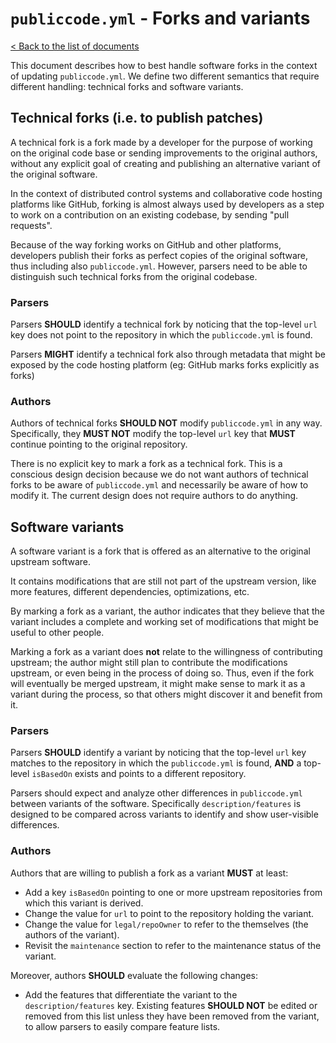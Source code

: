 # `publiccode.yml` - Forks and variants

[< Back to the list of documents](index.html)

This document describes how to best handle software forks in the
context of updating `publiccode.yml`. We define two different
semantics that require different handling: technical forks and
software variants.

## Technical forks (i.e. to publish patches)

A technical fork is a fork made by a developer for the purpose
of working on the original code base or sending improvements to
the original authors, without any explicit goal of creating and
publishing an alternative variant of the original software.

In the context of distributed control systems and collaborative
code hosting platforms like GitHub, forking is almost always used
by developers as a step to work on a contribution on an existing
codebase, by sending "pull requests".

Because of the way forking works on GitHub and other platforms,
developers publish their forks as perfect copies of the original
software, thus including also `publiccode.yml`. However, parsers
need to be able to distinguish such technical forks from the
original codebase.

### Parsers

Parsers **SHOULD** identify a technical fork by noticing that the
top-level `url` key does not point to the repository in which the
`publiccode.yml` is found.

Parsers **MIGHT** identify a technical fork also through metadata
that might be exposed by the code hosting platform (eg: GitHub
marks forks explicitly as forks)

### Authors

Authors of technical forks **SHOULD NOT** modify `publiccode.yml`
in any way. Specifically, they **MUST NOT** modify the top-level
`url` key that **MUST** continue pointing to the original repository.

There is no explicit key to mark a fork as a technical fork. This
is a conscious design decision because we do not want authors of
technical forks to be aware of `publiccode.yml` and necessarily be
aware of how to modify it. The current design does not require
authors to do anything.


## Software variants

A software variant is a fork that is offered as an alternative to
the original upstream software.

It contains modifications that are still not part of the upstream version,
like more features, different dependencies, optimizations, etc.

By marking a fork as a variant, the author indicates that they believe
that the variant includes a complete and working set of modifications
that might be useful to other people.

Marking a fork as a variant does **not** relate to the willingness of
contributing upstream; the author might still plan to contribute the
modifications upstream, or even being in the process of doing so.
Thus, even if the fork will eventually be merged upstream, it might
make sense to mark it as a variant during the process, so that others
might discover it and benefit from it.

### Parsers

Parsers **SHOULD** identify a variant by noticing that the top-level
`url` key matches to the repository in which the `publiccode.yml`
is found, **AND** a top-level `isBasedOn` exists and points to
a different repository.

Parsers should expect and analyze other differences in `publiccode.yml`
between variants of the software. Specifically `description/features`
is designed to be compared across variants to identify and show
user-visible differences.


### Authors

Authors that are willing to publish a fork as a variant **MUST**
at least:

* Add a key `isBasedOn` pointing to one or more upstream
  repositories from which this variant is derived.
* Change the value for `url` to point to the repository
  holding the variant.
* Change the value for `legal/repoOwner` to refer to the
  themselves (the authors of the variant).
* Revisit the `maintenance` section to refer to the maintenance
  status of the variant.

Moreover, authors **SHOULD** evaluate the following changes:

* Add the features that differentiate the variant to the
  `description/features` key. Existing features **SHOULD NOT**
  be edited or removed from this list unless they have been
  removed from the variant, to allow parsers to easily compare
  feature lists.
